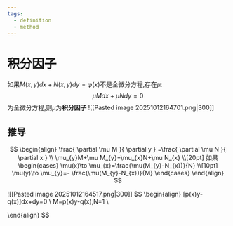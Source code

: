 ```yaml
---
tags:
  - definition
  - method
---
```

# 积分因子
如果$M(x,y)dx+N(x,y)dy=\varphi(x)$不是全微分方程,存在$\mu$:
$$
\mu Mdx+\mu Ndy=0
$$为全微分方程,则$\mu$为**积分因子**
![[Pasted image 20251012164701.png|300]]
## 推导
$$
\begin{align}
\frac{ \partial \mu M }{ \partial y } =\frac{ \partial \mu N }{ \partial x }  \\
\mu_{y}M+\mu M_{y}=\mu_{x}N+\mu N_{x} \\[20pt]
如果\begin{cases}
\mu(x)\to \mu_{x}=\frac{\mu(M_{y}-N_{x})}{N} \\[10pt]
\mu(y)\to \mu_{y}=- \frac{\mu(M_{y}-N_{x})}{M}
\end{cases}
\end{align}
$$

![[Pasted image 20251012164517.png|300]]
$$
\begin{align}
[p(x)y-q(x)]dx+dy=0 \\
M=p(x)y-q(x),N=1 \\

\end{align}
$$







